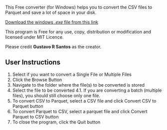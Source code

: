 This Free converter (for Windows) helps you to convert the CSV files to Parquet and save
a lot of space in your disk.

[Download the windows *.exe* file from this link](https://drive.google.com/file/d/1kjM8mXGe7G5Q9EJPIlgyhlZWT2u0VSwD/view?usp=sharing)

This program is Free for any use, copy, distribution or modification
 and licensed under MIT Licence.

Please credit **Gustavo R Santos** as the creator.

## User Instructions

1. Select if you want to convert a Single File or Multiple Files
2. Click the Browse Button
3. Navigate to the folder where the file(s) to be converted is stored
4. Select the file to be converted
    4.1. If you are converting a batch (multiple files), you should still choose only one file.
5. To convert CSV to Parquet, select a CSV file and click Convert CSV to Parquet button
6. To convert Parquet to CSV, select a parquet file and click Convert Parquet to CSV button
7. To close the program, click the Quit button
